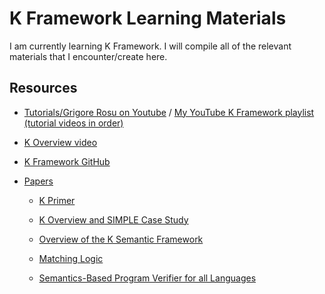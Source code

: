 # K Framework Learning Materials

I am currently learning K Framework. I will compile all of the relevant materials that I encounter/create here.

## Resources
* [Tutorials/Grigore Rosu on Youtube](https://www.youtube.com/user/grigorerosu/feed) / [My YouTube K Framework playlist (tutorial videos in order)](https://www.youtube.com/watch?v=eSaIKHQOo4c&list=PLx_U8qR-tMtLQEDPvVk1y9gTIdUIWGaQd)

* [K Overview video](https://www.youtube.com/watch?v=eSaIKHQOo4c)

* [K Framework GitHub](https://github.com/kframework/k/)

* [Papers](http://www.kframework.org/index.php/K_Publications)
  * [K Primer](http://fsl.cs.illinois.edu/index.php/The_K_Primer_(version_3.3))

  * [K Overview and SIMPLE Case Study](http://fsl.cs.illinois.edu/index.php/K_Overview_and_SIMPLE_Case_Study)

  * [Overview of the K Semantic Framework](http://fsl.cs.illinois.edu/index.php/An_Overview_of_the_K_Semantic_Framework)

  * [Matching Logic](http://fsl.cs.illinois.edu/index.php/Matching_logic)

  * [Semantics-Based Program Verifier for all Languages](http://fsl.cs.illinois.edu/index.php/Semantics-Based_Program_Verifiers_for_All_Languages)
